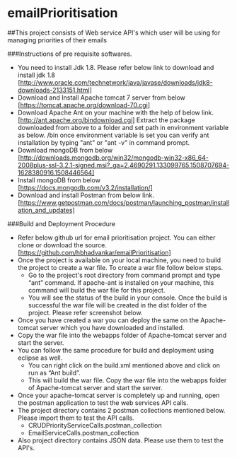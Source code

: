 # emailPrioritisation
##This project consists of Web service API's which user will be using for managing priorities of their emails

###Instructions of pre requisite softwares.

- You need to install Jdk 1.8. Please refer below link to download and install jdk 1.8
[http://www.oracle.com/technetwork/java/javase/downloads/jdk8-downloads-2133151.html]
- Download and Install Apache tomcat 7 server from below
[https://tomcat.apache.org/download-70.cgi]
- Download Apache Ant on your machine with the help of below link.
[http://ant.apache.org/bindownload.cgi]
Extract the package downloaded from above to a folder and set path in environment variable as below.
<path-up-to-ant-install-directory>/bin
once environment variable is set you can verify ant installation by typing "ant" or "ant -v" in command
prompt.
- Download mongoDB from below
[http://downloads.mongodb.org/win32/mongodb-win32-x86_64-2008plus-ssl-3.2.1-signed.msi?_ga=2.4690291.133099765.1508707694-1628380916.1508446564]
- Install mongoDB from below
[https://docs.mongodb.com/v3.2/installation/]
- Download and install Postman from below link.
[https://www.getpostman.com/docs/postman/launching_postman/installation_and_updates]

###Build and Deployment Procedure

- Refer below github url for email prioritisation project. You can either clone or download the source.
[https://github.com/hbhadvankar/emailPrioritisation]
- Once the project is available on your local machine, you need to build the project to create a war file. To
create a war file follow below steps.
  - Go to the project's root directory from command prompt and type “ant” command. If apache-ant is
installed on your machine, this command will build the war file for this project.
  - You will see the status of the build in your console. Once the build is successful the war file will be
created in the dist folder of the project. Please refer screenshot below.
- Once you have created a war you can deploy the same on the Apache-tomcat server which you have
downloaded and installed.
- Copy the war file into the webapps folder of Apache-tomcat server and start the server.
- You can follow the same procedure for build and deployment using eclipse as well.
  - You can right click on the build.xml mentioned above and click on run as “Ant build”.
  - This will build the war file. Copy the war file into the webapps folder of Apache-tomcat server and
start the server.
- Once your apache-tomcat server is completely up and running, open the postman application to test the
web services API calls.
- The project directory contains 2 postman collections mentioned below. Please import them to test the API
calls.
  - CRUDPriorityServiceCalls.postman_collection
  - EmailServiceCalls.postman_collection
- Also project directory contains JSON data. Please use them to test the API's.
